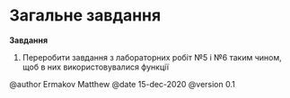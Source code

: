 # Загальне завдання
**Завдання**
1. Переробити завдання з лабораторних робіт №5 і №6 таким чином, щоб в них використовувалися функції

@author Ermakov Matthew
@date 15-dec-2020
@version 0.1
